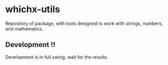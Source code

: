 # whichx-utils
Repository of package, with tools designed to work with strings, numbers, and mathematics.

## Development ‼️
Development is in full swing, wait for the results.
